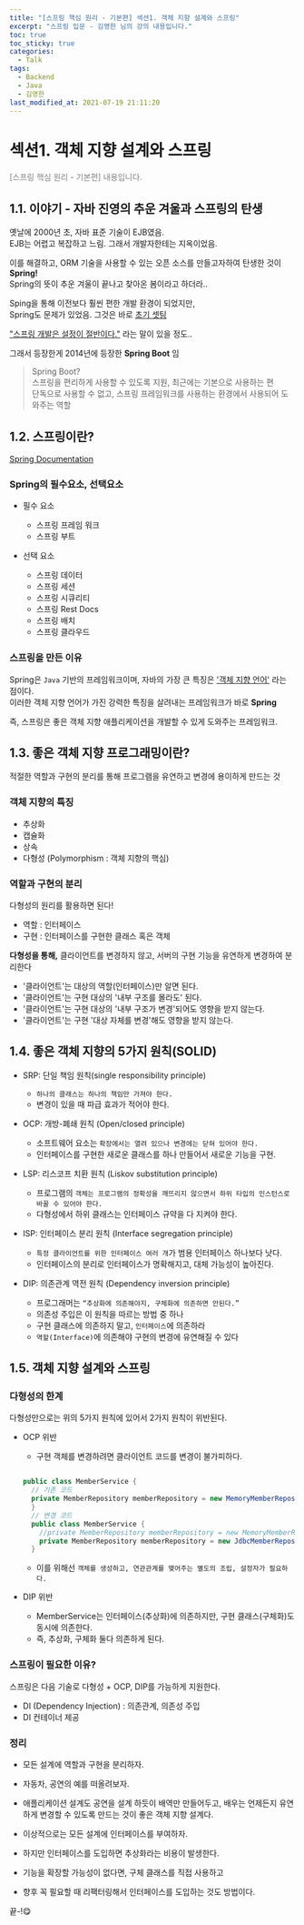 ```yaml
---
title: "[스프링 핵심 원리 - 기본편] 섹션1. 객체 지향 설계와 스프링"
excerpt: "스프링 입문 - 김영한 님의 강의 내용입니다."
toc: true
toc_sticky: true
categories:
  - Talk
tags:
  - Backend
  - Java
  - 김영한
last_modified_at: 2021-07-19 21:11:20
---
```


# 섹션1. 객체 지향 설계와 스프링

<span style="color:grey">[스프링 핵심 원리 - 기본편] 내용입니다.</span>  

## 1.1. 이야기 - 자바 진영의 추운 겨울과 스프링의 탄생
  
옛날에 2000년 초, 자바 표준 기술이 EJB였음.  
EJB는 어렵고 복잡하고 느림. 그래서 개발자한테는 지옥이었음.  
  
이를 해결하고, ORM 기술을 사용할 수 있는 오픈 소스를 만들고자하여 탄생한 것이 **Spring!**  
Spring의 뜻이 추운 겨울이 끝나고 찾아온 봄이라고 하더라..  
  
Sping을 통해 이전보다 훨씬 편한 개발 환경이 되었지만,  
Spring도 문제가 있었음. 그것은 바로 <u>초기 셋팅</u>
  
<u>"스프링 개발은 설정이 절반이다."</u> 라는 말이 있을 정도..
  
그래서 등장한게 2014년에 등장한 **Spring Boot** 임  
  
> Spring Boot?  
> 스프링을 편리하게 사용할 수 있도록 지원, 최근에는 기본으로 사용하는 편  
> 단독으로 사용할 수 없고, 스프링 프레임워크를 사용하는 환경에서 사용되어 도와주는 역할  
  
## 1.2. 스프링이란?
  
[Spring Documentation](https://spring.io/projects)
  
### Spring의 필수요소, 선택요소
  
- 필수 요소
  - 스프링 프레임 워크
  - 스프링 부트  
  
- 선택 요소
  - 스프링 데이터
  - 스프링 세션
  - 스프링 시큐리티
  - 스프링 Rest Docs
  - 스프링 배치
  - 스프링 클라우드
  
### 스프링을 만든 이유
  
Spring은 `Java` 기반의 프레임워크이며, 자바의 가장 큰 특징은 <u>'객체 지향 언어'</u> 라는 점이다.  
이러한 객체 지향 언어가 가진 강력한 특징을 살려내는 프레임워크가 바로 **Spring**  
  
즉, 스프링은 좋은 객체 지향 애플리케이션을 개발할 수 있게 도와주는 프레임워크.
  
## 1.3. 좋은 객체 지향 프로그래밍이란?
  
적절한 역할과 구현의 분리를 통해 프로그램을 유연하고 변경에 용이하게 만드는 것  
  
### 객체 지향의 특징
- 추상화
- 캡슐화
- 상속
- 다형성 (Polymorphism : 객체 지향의 핵심)
  
### 역할과 구현의 분리
  
다형성의 원리를 활용하면 된다!
  
- 역할 : 인터페이스  
- 구현 : 인터페이스를 구현한 클래스 혹은 객체  
  
**다형성을 통해,**
클라이언트를 변경하지 않고, 서버의 구현 기능을 유연하게 변경하여 분리한다  
- '클라이언트'는 대상의 역할(인터페이스)만 알면 된다.
- '클라이언트'는 구현 대상의 '내부 구조를 몰라도' 된다.
- '클라이언트'는 구현 대상의 '내부 구조가 변경'되어도 영향을 받지 않는다.
- '클라이언트'는 구현 '대상 자체를 변경'해도 영향을 받지 않는다.
  
## 1.4. 좋은 객체 지향의 5가지 원칙(SOLID)
  
- SRP: 단일 책임 원칙(single responsibility principle) 
  - `하나의 클래스는 하나의 책임만 가져야 한다.`
  - 변경이 있을 때 파급 효과가 적어야 한다.
  
- OCP: 개방-폐쇄 원칙 (Open/closed principle)
  - 소프트웨어 요소는 `확장에서는 열려 있으나 변경에는 닫혀 있어야 한다.`
  - 인터페이스를 구현한 새로운 클래스를 하나 만들어서 새로운 기능을 구현.
  
- LSP: 리스코프 치환 원칙 (Liskov substitution principle)
  - 프로그램의 `객체는 프로그램의 정확성을 깨뜨리지 않으면서 하위 타입의 인스턴스로 바꿀 수 있어야 한다.`
  - 다형성에서 하위 클래스는 인터페이스 규약을 다 지켜야 한다.
  
- ISP: 인터페이스 분리 원칙 (Interface segregation principle)
  - `특정 클라이언트를 위한 인터페이스 여러 개`가 범용 인터페이스 하나보다 낫다.
  - 인터페이스의 분리로 인터페이스가 명확해지고, 대체 가능성이 높아진다.
  
- DIP: 의존관계 역전 원칙 (Dependency inversion principle)
  - 프로그래머는 `“추상화에 의존해야지, 구체화에 의존하면 안된다.”`
  - 의존성 주입은 이 원칙을 따르는 방법 중 하나
  - 구현 클래스에 의존하지 말고, `인터페이스`에 의존하라
  - `역할(Interface)`에 의존해야 구현의 변경에 유연해질 수 있다
  
## 1.5. 객체 지향 설계와 스프링
  
### 다형성의 한계
다형성만으로는 위의 5가지 원칙에 있어서 2가지 원칙이 위반된다.
- OCP 위반
  - 구현 객체를 변경하려면 클라이언트 코드를 변경이 불가피하다.  
  
  ``` java

  public class MemberService {
    // 기존 코드
    private MemberRepository memberRepository = new MemoryMemberRepository();
    }
    // 변경 코드
    public class MemberService {
      //private MemberRepository memberRepository = new MemoryMemberRepository();
      private MemberRepository memberRepository = new JdbcMemberRepository();
    }
  ```
  
  - 이를 위해선 `객체를 생성하고, 연관관계를 맺어주는 별도의 조립, 설정자가 필요하다.`
  
- DIP 위반
  - MemberService는 인터페이스(추상화)에 의존하지만, 구현 클래스(구체화)도 동시에 의존한다.
  - 즉, 추상화, 구체화 둘다 의존하게 된다.
  
### 스프링이 필요한 이유?
  
스프링은 다음 기술로 다형성 + OCP, DIP를 가능하게 지원한다.  
- DI (Dependency Injection) : 의존관계, 의존성 주입
- DI 컨테이너 제공
  
### 정리
- 모든 설계에 역할과 구현을 분리하자.  
- 자동차, 공연의 예를 떠올려보자.  
- 애플리케이션 설계도 공연을 설계 하듯이 배역만 만들어두고, 배우는 언제든지 유연하게 변경할 수 있도록 만드는 것이 좋은 객체 지향 설계다.  
- 이상적으로는 모든 설계에 인터페이스를 부여하자.  
  
- 하지만 인터페이스를 도입하면 추상화라는 비용이 발생한다.
- 기능을 확장할 가능성이 없다면, 구체 클래스를 직접 사용하고 
- 향후 꼭 필요할 때 리팩터링해서 인터페이스를 도입하는 것도 방법이다.
  
끝-!😋